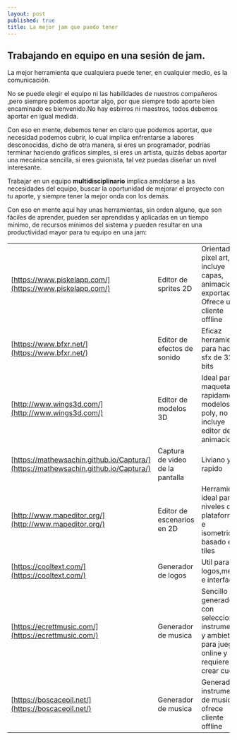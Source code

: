 ```yaml
---
layout: post
published: true
title: La mejor jam que puedo tener
---
```


## Trabajando en equipo en una sesión de jam.
La mejor herramienta que cualquiera puede tener, en cualquier medio, es la comunicación.

No se puede elegir el equipo ni las habilidades de nuestros compañeros ,pero siempre podemos aportar algo, por que siempre todo aporte bien encaminado es bienvenido.No hay esbirros ni maestros, todos debemos aportar en igual medida.

Con eso en mente, debemos tener en claro que podemos aportar, que necesidad podemos cubrir, lo cual implica enfrentarse a labores desconocidas, dicho de otra manera, si eres un programador, podrías terminar haciendo gráficos simples, si eres un artista, quizás debas aportar una mecánica sencilla, si eres guionista, tal vez puedas diseñar un nivel interesante. 

Trabajar en un equipo **multidisciplinario** implica amoldarse a las necesidades del equipo, buscar la oportunidad de mejorar el proyecto con tu aporte, y siempre tener la mejor onda con los demás. 

Con eso en mente aquí hay unas herramientas, sin orden alguno, que son fáciles de aprender, pueden ser aprendidas y aplicadas en un tiempo mínimo, de recursos mínimos del sistema y pueden resultar en una productividad mayor para tu equipo en una jam:

| | | |
|---|---|---|
|[https://www.piskelapp.com/](https://www.piskelapp.com/)| Editor de sprites 2D | Orientado a pixel art, incluye capas, animacion y exportacion. Ofrece un cliente offline|
| [https://www.bfxr.net/](https://www.bfxr.net/) | Editor de efectos de sonido | Eficaz herramienta para hacer sfx de 32 bits |
| [http://www.wings3d.com/](http://www.wings3d.com/) | Editor de modelos 3D | Ideal para maquetar rapidamente modelos low poly, no incluye editor de animaciones|
|[https://mathewsachin.github.io/Captura/](https://mathewsachin.github.io/Captura/)| Captura de video de la pantalla| Liviano y rapido|
|[http://www.mapeditor.org/](http://www.mapeditor.org/)| Editor de escenarios en 2D| Herramienta ideal para niveles de plataformas e isometricos, basado en tiles|
|[https://cooltext.com/](https://cooltext.com/)| Generador de logos| Util para logos,menus e interfaces|
|[https://ecrettmusic.com/](https://ecrettmusic.com/)| Generador de musica| Sencillo generador, con seleccion de instrumentos y ambiete para juegos, online y requiere crear cuenta|
|[https://boscaceoil.net/](https://boscaceoil.net/)| Generador de musica| Generador instrumental de musica, ofrece cliente offline|
